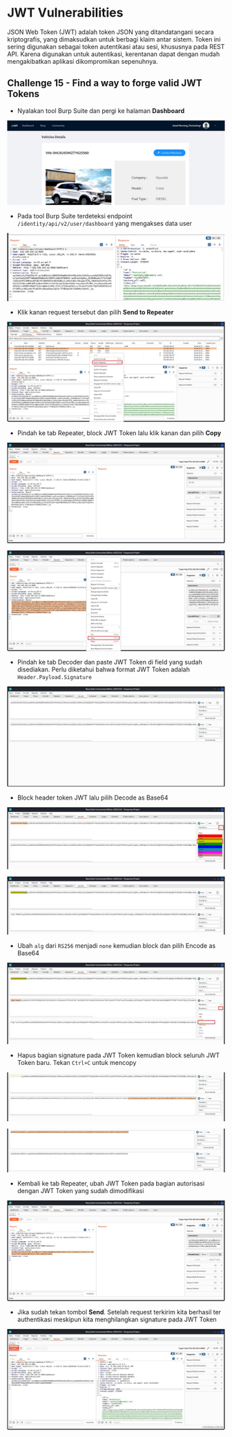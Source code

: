 # JWT Vulnerabilities
JSON Web Token (JWT) adalah token JSON yang ditandatangani secara kriptografis, yang dimaksudkan untuk berbagi klaim antar sistem. Token ini sering digunakan sebagai token autentikasi atau sesi, khususnya pada REST API. Karena digunakan untuk autentikasi, kerentanan dapat dengan mudah mengakibatkan aplikasi dikompromikan sepenuhnya.

## Challenge 15 - Find a way to forge valid JWT Tokens
- Nyalakan tool Burp Suite dan pergi ke halaman **Dashboard**

![alt text](https://github.com/rahardian-dwi-saputra/crAPI-walkthrough/blob/main/assets/jwt%20vulnerabilities/jwt%201.JPG)

- Pada tool Burp Suite terdeteksi endpoint `/identity/api/v2/user/dashboard` yang mengakses data user

![alt text](https://github.com/rahardian-dwi-saputra/crAPI-walkthrough/blob/main/assets/jwt%20vulnerabilities/jwt%202.JPG)

- Klik kanan request tersebut dan pilih **Send to Repeater**

![alt text](https://github.com/rahardian-dwi-saputra/crAPI-walkthrough/blob/main/assets/jwt%20vulnerabilities/jwt%203.JPG)

- Pindah ke tab Repeater, block JWT Token lalu klik kanan dan pilih **Copy**

![alt text](https://github.com/rahardian-dwi-saputra/crAPI-walkthrough/blob/main/assets/jwt%20vulnerabilities/jwt%204.JPG)

![alt text](https://github.com/rahardian-dwi-saputra/crAPI-walkthrough/blob/main/assets/jwt%20vulnerabilities/jwt%205.JPG)

- Pindah ke tab Decoder dan paste JWT Token di field yang sudah disediakan. Perlu diketahui bahwa format JWT Token adalah `Header.Payload.Signature`

![alt text](https://github.com/rahardian-dwi-saputra/crAPI-walkthrough/blob/main/assets/jwt%20vulnerabilities/jwt%206.JPG)

- Block header token JWT lalu pilih Decode as Base64

![alt text](https://github.com/rahardian-dwi-saputra/crAPI-walkthrough/blob/main/assets/jwt%20vulnerabilities/jwt%207.JPG)

![alt text](https://github.com/rahardian-dwi-saputra/crAPI-walkthrough/blob/main/assets/jwt%20vulnerabilities/jwt%208.JPG)

- Ubah `alg` dari `RS256` menjadi `none` kemudian block dan pilih Encode as Base64

![alt text](https://github.com/rahardian-dwi-saputra/crAPI-walkthrough/blob/main/assets/jwt%20vulnerabilities/jwt%209.JPG)

- Hapus bagian signature pada JWT Token kemudian block seluruh JWT Token baru. Tekan `Ctrl+C` untuk mencopy

![alt text](https://github.com/rahardian-dwi-saputra/crAPI-walkthrough/blob/main/assets/jwt%20vulnerabilities/jwt%2010.JPG)

![alt text](https://github.com/rahardian-dwi-saputra/crAPI-walkthrough/blob/main/assets/jwt%20vulnerabilities/jwt%2011.JPG)

- Kembali ke tab Repeater, ubah JWT Token pada bagian autorisasi dengan JWT Token yang sudah dimodifikasi

![alt text](https://github.com/rahardian-dwi-saputra/crAPI-walkthrough/blob/main/assets/jwt%20vulnerabilities/jwt%2012.JPG)

- Jika sudah tekan tombol **Send**. Setelah request terkirim kita berhasil ter authentikasi meskipun kita menghilangkan signature pada JWT Token

![alt text](https://github.com/rahardian-dwi-saputra/crAPI-walkthrough/blob/main/assets/jwt%20vulnerabilities/jwt%2013.JPG)
